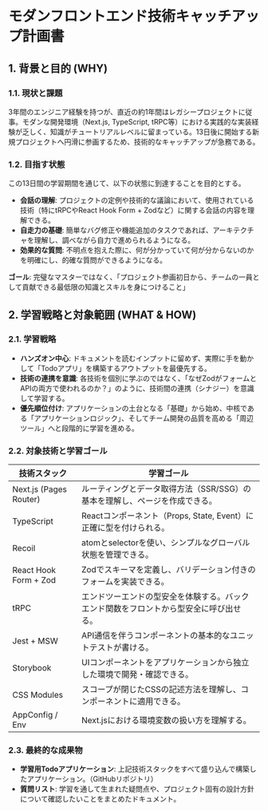 # モダンフロントエンド技術キャッチアップ計画書

## 1. 背景と目的 (WHY)

### 1.1. 現状と課題

3年間のエンジニア経験を持つが、直近の約1年間はレガシープロジェクトに従事。モダンな開発環境（Next.js, TypeScript, tRPC等）における実践的な実装経験が乏しく、知識がチュートリアルレベルに留まっている。13日後に開始する新規プロジェクトへ円滑に参画するため、技術的なキャッチアップが急務である。

### 1.2. 目指す状態

この13日間の学習期間を通じて、以下の状態に到達することを目的とする。

- **会話の理解**: プロジェクトの定例や技術的な議論において、使用されている技術（特にtRPCやReact Hook Form + Zodなど）に関する会話の内容を理解できる。
- **自走力の基礎**: 簡単なバグ修正や機能追加のタスクであれば、アーキテクチャを理解し、調べながら自力で進められるようになる。
- **効果的な質問**: 不明点を抱えた際に、何が分かっていて何が分からないのかを明確にし、的確な質問ができるようになる。

**ゴール**: 完璧なマスターではなく、「プロジェクト参画初日から、チームの一員として貢献できる最低限の知識とスキルを身につけること」

## 2. 学習戦略と対象範囲 (WHAT & HOW)

### 2.1. 学習戦略

- **ハンズオン中心**: ドキュメントを読むインプットに留めず、実際に手を動かして「Todoアプリ」を構築するアウトプットを最優先する。
- **技術の連携を意識**: 各技術を個別に学ぶのではなく、「なぜZodがフォームとAPIの両方で使われるのか？」のように、技術間の連携（シナジー）を意識して学習する。
- **優先順位付け**: アプリケーションの土台となる「基礎」から始め、中核である「アプリケーションロジック」、そしてチーム開発の品質を高める「周辺ツール」へと段階的に学習を進める。

### 2.2. 対象技術と学習ゴール

| 技術スタック | 学習ゴール |
|-------------|------------|
| Next.js (Pages Router) | ルーティングとデータ取得方法（SSR/SSG）の基本を理解し、ページを作成できる。 |
| TypeScript | Reactコンポーネント（Props, State, Event）に正確に型を付けられる。 |
| Recoil | atomとselectorを使い、シンプルなグローバル状態を管理できる。 |
| React Hook Form + Zod | Zodでスキーマを定義し、バリデーション付きのフォームを実装できる。 |
| tRPC | エンドツーエンドの型安全を体験する。バックエンド関数をフロントから型安全に呼び出せる。 |
| Jest + MSW | API通信を伴うコンポーネントの基本的なユニットテストが書ける。 |
| Storybook | UIコンポーネントをアプリケーションから独立した環境で開発・確認できる。 |
| CSS Modules | スコープが閉じたCSSの記述方法を理解し、コンポーネントに適用できる。 |
| AppConfig / Env | Next.jsにおける環境変数の扱い方を理解する。 |

### 2.3. 最終的な成果物

- **学習用Todoアプリケーション**: 上記技術スタックをすべて盛り込んで構築したアプリケーション。（GitHubリポジトリ）
- **質問リスト**: 学習を通して生まれた疑問点や、プロジェクト固有の設計方針について確認したいことをまとめたドキュメント。
